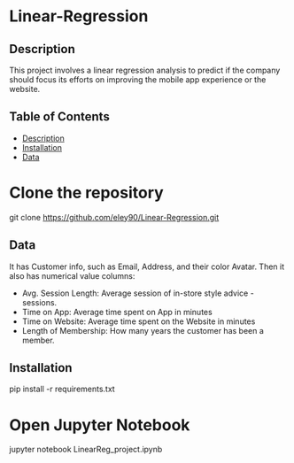 # Linear-Regression

## Description
This project involves a linear regression analysis to predict if the company should focus its efforts on improving the mobile app experience or the website.


## Table of Contents
- [Description](#description)
- [Installation](#installation)
- [Data](#data)

# Clone the repository
git clone https://github.com/eley90/Linear-Regression.git


## Data
It has Customer info, such as Email, Address, and their color Avatar. Then it also has numerical value columns:
- Avg. Session Length: Average session of in-store style advice - sessions.
- Time on App: Average time spent on App in minutes
- Time on Website: Average time spent on the Website in minutes
- Length of Membership: How many years the customer has been a member.

## Installation
pip install -r requirements.txt

# Open Jupyter Notebook
jupyter notebook LinearReg_project.ipynb
